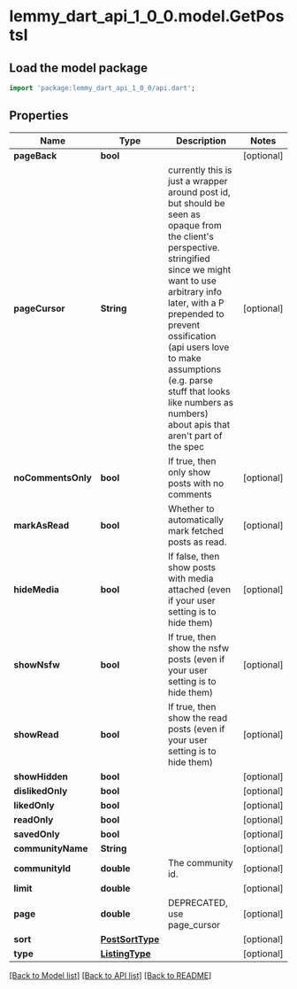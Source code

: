 # lemmy_dart_api_1_0_0.model.GetPostsI

## Load the model package
```dart
import 'package:lemmy_dart_api_1_0_0/api.dart';
```

## Properties
Name | Type | Description | Notes
------------ | ------------- | ------------- | -------------
**pageBack** | **bool** |  | [optional] 
**pageCursor** | **String** | currently this is just a wrapper around post id, but should be seen as opaque from the client's perspective. stringified since we might want to use arbitrary info later, with a P prepended to prevent ossification (api users love to make assumptions (e.g. parse stuff that looks like numbers as numbers) about apis that aren't part of the spec | [optional] 
**noCommentsOnly** | **bool** | If true, then only show posts with no comments | [optional] 
**markAsRead** | **bool** | Whether to automatically mark fetched posts as read. | [optional] 
**hideMedia** | **bool** | If false, then show posts with media attached (even if your user setting is to hide them) | [optional] 
**showNsfw** | **bool** | If true, then show the nsfw posts (even if your user setting is to hide them) | [optional] 
**showRead** | **bool** | If true, then show the read posts (even if your user setting is to hide them) | [optional] 
**showHidden** | **bool** |  | [optional] 
**dislikedOnly** | **bool** |  | [optional] 
**likedOnly** | **bool** |  | [optional] 
**readOnly** | **bool** |  | [optional] 
**savedOnly** | **bool** |  | [optional] 
**communityName** | **String** |  | [optional] 
**communityId** | **double** | The community id. | [optional] 
**limit** | **double** |  | [optional] 
**page** | **double** | DEPRECATED, use page_cursor | [optional] 
**sort** | [**PostSortType**](PostSortType.md) |  | [optional] 
**type** | [**ListingType**](ListingType.md) |  | [optional] 

[[Back to Model list]](../README.md#documentation-for-models) [[Back to API list]](../README.md#documentation-for-api-endpoints) [[Back to README]](../README.md)


